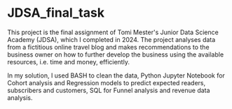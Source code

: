 # JDSA_final_task

This project is the final assignment of Tomi Mester's Junior Data Science Academy (JDSA), which I completed in 2024. The project analyses data from a fictitious online travel blog and makes recommendations to the business owner on how to further develop the business using the available resources, i.e. time and money, efficiently.

In my solution, I used BASH to clean the data, Python Jupyter Notebook for Cohort analysis and Regression models to predict expected readers, subscribers and customers, SQL for Funnel analysis and revenue data analysis.

